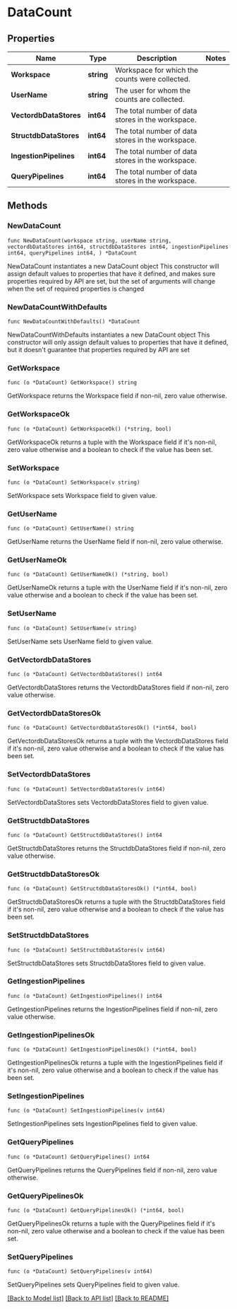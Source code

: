 # DataCount

## Properties

Name | Type | Description | Notes
------------ | ------------- | ------------- | -------------
**Workspace** | **string** | Workspace for which the counts were collected. | 
**UserName** | **string** | The user for whom the counts are collected. | 
**VectordbDataStores** | **int64** | The total number of data stores in the workspace. | 
**StructdbDataStores** | **int64** | The total number of data stores in the workspace. | 
**IngestionPipelines** | **int64** | The total number of data stores in the workspace. | 
**QueryPipelines** | **int64** | The total number of data stores in the workspace. | 

## Methods

### NewDataCount

`func NewDataCount(workspace string, userName string, vectordbDataStores int64, structdbDataStores int64, ingestionPipelines int64, queryPipelines int64, ) *DataCount`

NewDataCount instantiates a new DataCount object
This constructor will assign default values to properties that have it defined,
and makes sure properties required by API are set, but the set of arguments
will change when the set of required properties is changed

### NewDataCountWithDefaults

`func NewDataCountWithDefaults() *DataCount`

NewDataCountWithDefaults instantiates a new DataCount object
This constructor will only assign default values to properties that have it defined,
but it doesn't guarantee that properties required by API are set

### GetWorkspace

`func (o *DataCount) GetWorkspace() string`

GetWorkspace returns the Workspace field if non-nil, zero value otherwise.

### GetWorkspaceOk

`func (o *DataCount) GetWorkspaceOk() (*string, bool)`

GetWorkspaceOk returns a tuple with the Workspace field if it's non-nil, zero value otherwise
and a boolean to check if the value has been set.

### SetWorkspace

`func (o *DataCount) SetWorkspace(v string)`

SetWorkspace sets Workspace field to given value.


### GetUserName

`func (o *DataCount) GetUserName() string`

GetUserName returns the UserName field if non-nil, zero value otherwise.

### GetUserNameOk

`func (o *DataCount) GetUserNameOk() (*string, bool)`

GetUserNameOk returns a tuple with the UserName field if it's non-nil, zero value otherwise
and a boolean to check if the value has been set.

### SetUserName

`func (o *DataCount) SetUserName(v string)`

SetUserName sets UserName field to given value.


### GetVectordbDataStores

`func (o *DataCount) GetVectordbDataStores() int64`

GetVectordbDataStores returns the VectordbDataStores field if non-nil, zero value otherwise.

### GetVectordbDataStoresOk

`func (o *DataCount) GetVectordbDataStoresOk() (*int64, bool)`

GetVectordbDataStoresOk returns a tuple with the VectordbDataStores field if it's non-nil, zero value otherwise
and a boolean to check if the value has been set.

### SetVectordbDataStores

`func (o *DataCount) SetVectordbDataStores(v int64)`

SetVectordbDataStores sets VectordbDataStores field to given value.


### GetStructdbDataStores

`func (o *DataCount) GetStructdbDataStores() int64`

GetStructdbDataStores returns the StructdbDataStores field if non-nil, zero value otherwise.

### GetStructdbDataStoresOk

`func (o *DataCount) GetStructdbDataStoresOk() (*int64, bool)`

GetStructdbDataStoresOk returns a tuple with the StructdbDataStores field if it's non-nil, zero value otherwise
and a boolean to check if the value has been set.

### SetStructdbDataStores

`func (o *DataCount) SetStructdbDataStores(v int64)`

SetStructdbDataStores sets StructdbDataStores field to given value.


### GetIngestionPipelines

`func (o *DataCount) GetIngestionPipelines() int64`

GetIngestionPipelines returns the IngestionPipelines field if non-nil, zero value otherwise.

### GetIngestionPipelinesOk

`func (o *DataCount) GetIngestionPipelinesOk() (*int64, bool)`

GetIngestionPipelinesOk returns a tuple with the IngestionPipelines field if it's non-nil, zero value otherwise
and a boolean to check if the value has been set.

### SetIngestionPipelines

`func (o *DataCount) SetIngestionPipelines(v int64)`

SetIngestionPipelines sets IngestionPipelines field to given value.


### GetQueryPipelines

`func (o *DataCount) GetQueryPipelines() int64`

GetQueryPipelines returns the QueryPipelines field if non-nil, zero value otherwise.

### GetQueryPipelinesOk

`func (o *DataCount) GetQueryPipelinesOk() (*int64, bool)`

GetQueryPipelinesOk returns a tuple with the QueryPipelines field if it's non-nil, zero value otherwise
and a boolean to check if the value has been set.

### SetQueryPipelines

`func (o *DataCount) SetQueryPipelines(v int64)`

SetQueryPipelines sets QueryPipelines field to given value.



[[Back to Model list]](../README.md#documentation-for-models) [[Back to API list]](../README.md#documentation-for-api-endpoints) [[Back to README]](../README.md)


